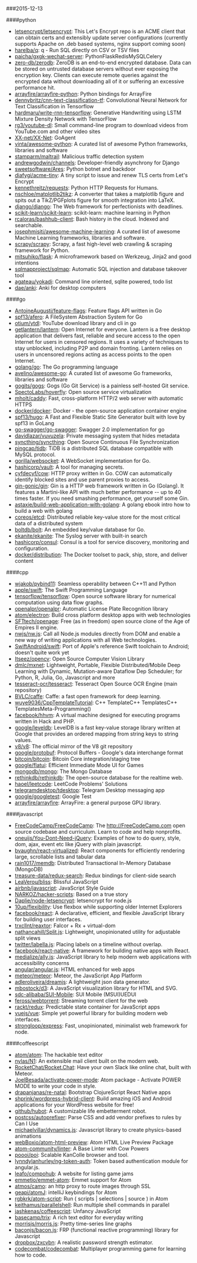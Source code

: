 ###2015-12-13

####python
* [letsencrypt/letsencrypt](https://github.com/letsencrypt/letsencrypt): This Let's Encrypt repo is an ACME client that can obtain certs and extensibly update server configurations (currently supports Apache on .deb based systems, nginx support coming soon)
* [harelba/q](https://github.com/harelba/q): q - Run SQL directly on CSV or TSV files
* [paicha/gxgk-wechat-server](https://github.com/paicha/gxgk-wechat-server):  PythonFlaskRedisMySQLCelery
* [zero-db/zerodb](https://github.com/zero-db/zerodb): ZeroDB is an end-to-end encrypted database. Data can be stored on untrusted database servers without ever exposing the encryption key. Clients can execute remote queries against the encrypted data without downloading all of it or suffering an excessive performance hit.
* [arrayfire/arrayfire-python](https://github.com/arrayfire/arrayfire-python): Python bindings for ArrayFire
* [dennybritz/cnn-text-classification-tf](https://github.com/dennybritz/cnn-text-classification-tf): Convolutional Neural Network for Text Classification in Tensorflow
* [hardmaru/write-rnn-tensorflow](https://github.com/hardmaru/write-rnn-tensorflow): Generative Handwriting using LSTM Mixture Density Network with TensorFlow
* [rg3/youtube-dl](https://github.com/rg3/youtube-dl): Small command-line program to download videos from YouTube.com and other video sites
* [XX-net/XX-Net](https://github.com/XX-net/XX-Net): GoAgent
* [vinta/awesome-python](https://github.com/vinta/awesome-python): A curated list of awesome Python frameworks, libraries and software
* [stamparm/maltrail](https://github.com/stamparm/maltrail): Malicious traffic detection system
* [andrewgodwin/channels](https://github.com/andrewgodwin/channels): Developer-friendly asynchrony for Django
* [sweetsoftware/Ares](https://github.com/sweetsoftware/Ares): Python botnet and backdoor
* [diafygi/acme-tiny](https://github.com/diafygi/acme-tiny): A tiny script to issue and renew TLS certs from Let's Encrypt
* [kennethreitz/requests](https://github.com/kennethreitz/requests): Python HTTP Requests for Humans.
* [nschloe/matplotlib2tikz](https://github.com/nschloe/matplotlib2tikz): A converter that takes a matplotlib figure and spits out a TikZ/PGFplots figure for smooth integration into LaTeX.
* [django/django](https://github.com/django/django): The Web framework for perfectionists with deadlines.
* [scikit-learn/scikit-learn](https://github.com/scikit-learn/scikit-learn): scikit-learn: machine learning in Python
* [rcaloras/bashhub-client](https://github.com/rcaloras/bashhub-client): Bash history in the cloud. Indexed and searchable.
* [josephmisiti/awesome-machine-learning](https://github.com/josephmisiti/awesome-machine-learning): A curated list of awesome Machine Learning frameworks, libraries and software.
* [scrapy/scrapy](https://github.com/scrapy/scrapy): Scrapy, a fast high-level web crawling & scraping framework for Python.
* [mitsuhiko/flask](https://github.com/mitsuhiko/flask): A microframework based on Werkzeug, Jinja2 and good intentions
* [sqlmapproject/sqlmap](https://github.com/sqlmapproject/sqlmap): Automatic SQL injection and database takeover tool
* [agateau/yokadi](https://github.com/agateau/yokadi): Command line oriented, sqlite powered, todo list
* [dae/anki](https://github.com/dae/anki): Anki for desktop computers

####go
* [AntoineAugusti/feature-flags](https://github.com/AntoineAugusti/feature-flags): Feature flags API written in Go
* [spf13/afero](https://github.com/spf13/afero): A FileSystem Abstraction System for Go
* [otium/ytdl](https://github.com/otium/ytdl): YouTube download library and cli in go
* [getlantern/lantern](https://github.com/getlantern/lantern): Open Internet for everyone. Lantern is a free desktop application that delivers fast, reliable and secure access to the open Internet for users in censored regions. It uses a variety of techniques to stay unblocked, including P2P and domain fronting. Lantern relies on users in uncensored regions acting as access points to the open Internet.
* [golang/go](https://github.com/golang/go): The Go programming language
* [avelino/awesome-go](https://github.com/avelino/awesome-go): A curated list of awesome Go frameworks, libraries and software
* [gogits/gogs](https://github.com/gogits/gogs): Gogs (Go Git Service) is a painless self-hosted Git service.
* [SpectoLabs/hoverfly](https://github.com/SpectoLabs/hoverfly): Open source service virtualization
* [mholt/caddy](https://github.com/mholt/caddy): Fast, cross-platform HTTP/2 web server with automatic HTTPS
* [docker/docker](https://github.com/docker/docker): Docker - the open-source application container engine
* [spf13/hugo](https://github.com/spf13/hugo): A Fast and Flexible Static Site Generator built with love by spf13 in GoLang
* [go-swagger/go-swagger](https://github.com/go-swagger/go-swagger): Swagger 2.0 implementation for go
* [davidlazar/vuvuzela](https://github.com/davidlazar/vuvuzela): Private messaging system that hides metadata
* [syncthing/syncthing](https://github.com/syncthing/syncthing): Open Source Continuous File Synchronization
* [pingcap/tidb](https://github.com/pingcap/tidb): TiDB is a distributed SQL database compatible with MySQL protocol.
* [gorilla/websocket](https://github.com/gorilla/websocket): A WebSocket implementation for Go.
* [hashicorp/vault](https://github.com/hashicorp/vault): A tool for managing secrets.
* [cyfdecyf/cow](https://github.com/cyfdecyf/cow): HTTP proxy written in Go. COW can automatically identify blocked sites and use parent proxies to access.
* [gin-gonic/gin](https://github.com/gin-gonic/gin): Gin is a HTTP web framework written in Go (Golang). It features a Martini-like API with much better performance -- up to 40 times faster. If you need smashing performance, get yourself some Gin.
* [astaxie/build-web-application-with-golang](https://github.com/astaxie/build-web-application-with-golang): A golang ebook intro how to build a web with golang
* [coreos/etcd](https://github.com/coreos/etcd): Distributed reliable key-value store for the most critical data of a distributed system
* [boltdb/bolt](https://github.com/boltdb/bolt): An embedded key/value database for Go.
* [ekanite/ekanite](https://github.com/ekanite/ekanite): The Syslog server with built-in search
* [hashicorp/consul](https://github.com/hashicorp/consul): Consul is a tool for service discovery, monitoring and configuration.
* [docker/distribution](https://github.com/docker/distribution): The Docker toolset to pack, ship, store, and deliver content

####cpp
* [wjakob/pybind11](https://github.com/wjakob/pybind11): Seamless operability between C++11 and Python
* [apple/swift](https://github.com/apple/swift): The Swift Programming Language
* [tensorflow/tensorflow](https://github.com/tensorflow/tensorflow): Open source software library for numerical computation using data flow graphs.
* [openalpr/openalpr](https://github.com/openalpr/openalpr): Automatic License Plate Recognition library
* [atom/electron](https://github.com/atom/electron): Build cross platform desktop apps with web technologies
* [SFTtech/openage](https://github.com/SFTtech/openage): Free (as in freedom) open source clone of the Age of Empires II engine.
* [nwjs/nw.js](https://github.com/nwjs/nw.js): Call all Node.js modules directly from DOM and enable a new way of writing applications with all Web technologies.
* [SwiftAndroid/swift](https://github.com/SwiftAndroid/swift): Port of Apple's reference Swift toolchain to Android; doesn't quite work yet
* [Itseez/opencv](https://github.com/Itseez/opencv): Open Source Computer Vision Library
* [dmlc/mxnet](https://github.com/dmlc/mxnet): Lightweight, Portable, Flexible Distributed/Mobile Deep Learning with Dynamic, Mutation-aware Dataflow Dep Scheduler; for Python, R, Julia, Go, Javascript and more
* [tesseract-ocr/tesseract](https://github.com/tesseract-ocr/tesseract): Tesseract Open Source OCR Engine (main repository)
* [BVLC/caffe](https://github.com/BVLC/caffe): Caffe: a fast open framework for deep learning.
* [wuye9036/CppTemplateTutorial](https://github.com/wuye9036/CppTemplateTutorial): C++ TemplateC++ TemplatesC++ TemplatesMeta-Programming()
* [facebook/hhvm](https://github.com/facebook/hhvm): A virtual machine designed for executing programs written in Hack and PHP.
* [google/leveldb](https://github.com/google/leveldb): LevelDB is a fast key-value storage library written at Google that provides an ordered mapping from string keys to string values.
* [v8/v8](https://github.com/v8/v8): The official mirror of the V8 git repository
* [google/protobuf](https://github.com/google/protobuf): Protocol Buffers - Google's data interchange format
* [bitcoin/bitcoin](https://github.com/bitcoin/bitcoin): Bitcoin Core integration/staging tree
* [google/flatui](https://github.com/google/flatui): Efficient Immediate Mode UI for Games
* [mongodb/mongo](https://github.com/mongodb/mongo): The Mongo Database
* [rethinkdb/rethinkdb](https://github.com/rethinkdb/rethinkdb): The open-source database for the realtime web.
* [haoel/leetcode](https://github.com/haoel/leetcode): LeetCode Problems' Solutions
* [telegramdesktop/tdesktop](https://github.com/telegramdesktop/tdesktop): Telegram Desktop messaging app
* [google/googletest](https://github.com/google/googletest): Google Test
* [arrayfire/arrayfire](https://github.com/arrayfire/arrayfire): ArrayFire: a general purpose GPU library.

####javascript
* [FreeCodeCamp/FreeCodeCamp](https://github.com/FreeCodeCamp/FreeCodeCamp): The http://FreeCodeCamp.com open source codebase and curriculum. Learn to code and help nonprofits.
* [oneuijs/You-Dont-Need-jQuery](https://github.com/oneuijs/You-Dont-Need-jQuery): Examples of how to do query, style, dom, ajax, event etc like jQuery with plain javascript.
* [bvaughn/react-virtualized](https://github.com/bvaughn/react-virtualized): React components for efficiently rendering large, scrollable lists and tabular data
* [rain1017/memdb](https://github.com/rain1017/memdb): Distributed Transactional In-Memory Database (MongoDB)
* [treasure-data/redux-search](https://github.com/treasure-data/redux-search): Redux bindings for client-side search
* [LeaVerou/bliss](https://github.com/LeaVerou/bliss): Blissful JavaScript
* [airbnb/javascript](https://github.com/airbnb/javascript): JavaScript Style Guide
* [NARKOZ/hacker-scripts](https://github.com/NARKOZ/hacker-scripts): Based on a true story
* [Daplie/node-letsencrypt](https://github.com/Daplie/node-letsencrypt): letsencrypt for node.js
* [10up/flexibility](https://github.com/10up/flexibility): Use flexbox while supporting older Internet Explorers
* [facebook/react](https://github.com/facebook/react): A declarative, efficient, and flexible JavaScript library for building user interfaces.
* [trxcllnt/reaxtor](https://github.com/trxcllnt/reaxtor): Falcor + Rx + virtual-dom
* [nathancahill/Split.js](https://github.com/nathancahill/Split.js): Lightweight, unopinionated utility for adjustable split views
* [twitter/labella.js](https://github.com/twitter/labella.js): Placing labels on a timeline without overlap.
* [facebook/react-native](https://github.com/facebook/react-native): A framework for building native apps with React.
* [medialize/ally.js](https://github.com/medialize/ally.js): JavaScript library to help modern web applications with accessibility concerns
* [angular/angular.js](https://github.com/angular/angular.js): HTML enhanced for web apps
* [meteor/meteor](https://github.com/meteor/meteor): Meteor, the JavaScript App Platform
* [adleroliveira/dreamjs](https://github.com/adleroliveira/dreamjs): A lightweight json data generator.
* [mbostock/d3](https://github.com/mbostock/d3): A JavaScript visualization library for HTML and SVG.
* [sdc-alibaba/SUI-Mobile](https://github.com/sdc-alibaba/SUI-Mobile): SUI Mobile (MSUI)UEDUI
* [feross/webtorrent](https://github.com/feross/webtorrent): Streaming torrent client for the web
* [rackt/redux](https://github.com/rackt/redux): Predictable state container for JavaScript apps
* [vuejs/vue](https://github.com/vuejs/vue): Simple yet powerful library for building modern web interfaces.
* [strongloop/express](https://github.com/strongloop/express): Fast, unopinionated, minimalist web framework for node.

####coffeescript
* [atom/atom](https://github.com/atom/atom): The hackable text editor
* [nylas/N1](https://github.com/nylas/N1): An extensible mail client built on the modern web.
* [RocketChat/Rocket.Chat](https://github.com/RocketChat/Rocket.Chat): Have your own Slack like online chat, built with Meteor.
* [JoelBesada/activate-power-mode](https://github.com/JoelBesada/activate-power-mode): Atom package - Activate POWER MODE to write your code in style.
* [drapanjanas/re-natal](https://github.com/drapanjanas/re-natal): Bootstrap ClojureScript React Native apps
* [shprink/wordpress-hybrid-client](https://github.com/shprink/wordpress-hybrid-client): Build amazing iOS and Android applications for your WordPress website for free!
* [github/hubot](https://github.com/github/hubot): A customizable life embetterment robot.
* [postcss/autoprefixer](https://github.com/postcss/autoprefixer): Parse CSS and add vendor prefixes to rules by Can I Use
* [michaelvillar/dynamics.js](https://github.com/michaelvillar/dynamics.js): Javascript library to create physics-based animations
* [webBoxio/atom-html-preview](https://github.com/webBoxio/atom-html-preview): Atom HTML Live Preview Package
* [atom-community/linter](https://github.com/atom-community/linter): A Base Linter with Cow Powers
* [poooi/poi](https://github.com/poooi/poi): Scalable KanColle browser and tool.
* [lynndylanhurley/ng-token-auth](https://github.com/lynndylanhurley/ng-token-auth): Token based authentication module for angular.js.
* [leafo/compohub](https://github.com/leafo/compohub): A website for listing game jams
* [emmetio/emmet-atom](https://github.com/emmetio/emmet-atom): Emmet support for Atom
* [atmos/camo](https://github.com/atmos/camo): an http proxy to route images through SSL
* [geapi/atomJ](https://github.com/geapi/atomJ): intelliJ keybindings for Atom
* [rgbkrk/atom-script](https://github.com/rgbkrk/atom-script): Run ( scripts | selections | source ) in Atom
* [keithamus/parallelshell](https://github.com/keithamus/parallelshell): Run multiple shell commands in parallel
* [jashkenas/coffeescript](https://github.com/jashkenas/coffeescript): Unfancy JavaScript
* [basecamp/trix](https://github.com/basecamp/trix): A rich text editor for everyday writing
* [morrisjs/morris.js](https://github.com/morrisjs/morris.js): Pretty time-series line graphs
* [baconjs/bacon.js](https://github.com/baconjs/bacon.js): FRP (functional reactive programming) library for Javascript
* [dropbox/zxcvbn](https://github.com/dropbox/zxcvbn): A realistic password strength estimator.
* [codecombat/codecombat](https://github.com/codecombat/codecombat): Multiplayer programming game for learning how to code.
